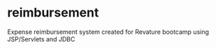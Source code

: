 # reimbursement
Expense reimbursement system created for Revature bootcamp using JSP/Servlets and JDBC

